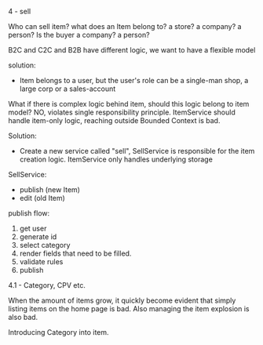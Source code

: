 4 - sell

Who can sell item? what does an Item belong to? a store? a company? a person?
Is the buyer a company? a person?

B2C and C2C and B2B have different logic, we want to have a flexible model

solution:
* Item belongs to a user, but the user's role can be a single-man shop, a large corp or a sales-account

What if there is complex logic behind item, should this logic belong to item model? 
NO, violates single responsibility principle.
ItemService should handle item-only logic, reaching outside Bounded Context is bad.

Solution:
* Create a new service called "sell", SellService is responsible for the item creation logic. 
ItemService only handles underlying storage

SellService:
* publish (new Item)
* edit (old Item)

publish flow:
1. get user
2. generate id
3. select category
4. render fields that need to be filled.
5. validate rules
6. publish


4.1 - Category, CPV etc.

When the amount of items grow, it quickly become evident that simply listing items on the home page is bad.
Also managing the item explosion is also bad.

Introducing Category into item.

